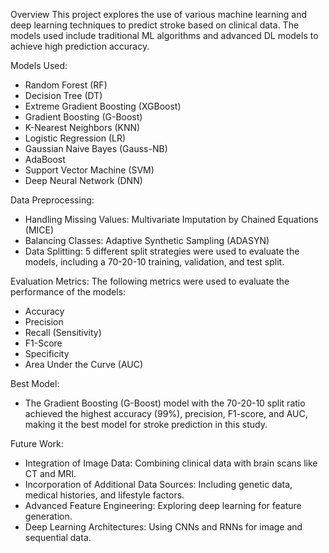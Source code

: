 Overview
This project explores the use of various machine learning and deep learning techniques to predict stroke based on clinical data. The models used include traditional ML algorithms and advanced DL models to achieve high prediction accuracy.

Models Used:
- Random Forest (RF)
- Decision Tree (DT)
- Extreme Gradient Boosting (XGBoost)
- Gradient Boosting (G-Boost)
- K-Nearest Neighbors (KNN)
- Logistic Regression (LR)
- Gaussian Naive Bayes (Gauss-NB)
- AdaBoost
- Support Vector Machine (SVM)
- Deep Neural Network (DNN)

Data Preprocessing:
- Handling Missing Values: Multivariate Imputation by Chained Equations (MICE)
- Balancing Classes: Adaptive Synthetic Sampling (ADASYN)
- Data Splitting: 5 different split strategies were used to evaluate the models, including a 70-20-10 training, validation, and test split.

Evaluation Metrics:
The following metrics were used to evaluate the performance of the models:

- Accuracy
- Precision
- Recall (Sensitivity)
- F1-Score
- Specificity
- Area Under the Curve (AUC)

Best Model:
- The Gradient Boosting (G-Boost) model with the 70-20-10 split ratio achieved the highest accuracy (99%), precision, F1-score, and AUC, making it the best model for stroke prediction in this study.

Future Work:
- Integration of Image Data: Combining clinical data with brain scans like CT and MRI.
- Incorporation of Additional Data Sources: Including genetic data, medical histories, and lifestyle factors.
- Advanced Feature Engineering: Exploring deep learning for feature generation.
- Deep Learning Architectures: Using CNNs and RNNs for image and sequential data.